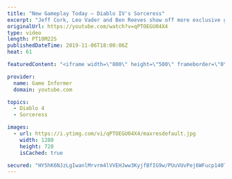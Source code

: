 ```yaml
---
title: "New Gameplay Today – Diablo IV's Sorceress"
excerpt: "Jeff Cork, Leo Vader and Ben Reeves show off more exclusive gameplay of Diablo IV, which can be viewed without commentary at ..."
originalUrl: https://youtube.com/watch?v=qPTOEGU04X4
type: video
length: PT10M22S
publishedDateTime: 2019-11-06T18:00:06Z
heat: 61

featuredContent: "<iframe width=\"800\" height=\"500\" frameborder=\"0\" src=\"https://www.youtube.com/embed/qPTOEGU04X4\" allow=\"accelerometer; autoplay; encrypted-media; gyroscope; picture-in-picture\" allowfullscreen></iframe>"

provider:
  name: Game Informer
  domain: youtube.com

topics:
  - Diablo 4
  - Sorceress

images:
  - url: https://i.ytimg.com/vi/qPTOEGU04X4/maxresdefault.jpg
    width: 1280
    height: 720
    isCached: true

secured: "HY5hK6NJzLgIwanlMrvrm4lVVEHJww3KyjfBfIG9w/PUuVUvPej6WFucp140TeyuaH5EjPojJpkuLNzYhWnyAHdaxvNsqQS2uYf+EM5SxbtnnktLnqn/jZybnT4N2fGB1WZgxP+anI+YUdtbvqluQM9jzWB05TGplwJWTSB3bbBL1H5j8XEP9Slxg8iYAsd3zTtMDFlZFrndHOPXJ+gIt7vW6dsz9ZEKIjnKzrtc+PWb7dIlx4t3T8OLllvoVhYTH90JmIjxkdh34UI9XQW6eDyjxTgI5s4b49nXFcgUFPrzHnmO/yJeNagFTN9Wkr5F+BxtoRKNmdT8UXJmstOFgT5hJVs4jHehWhxcOpq1hbCrM8+93VR0acISXdX0uOSU0vXUSUdz3KOqo0F6gZ+pJ3rXfnIWoXkz7wF9YEAEJYwGZGHCidHtHZEJZy1Uqkn8;GygJZZk8Np1pNeLhythlcw=="
---
```


